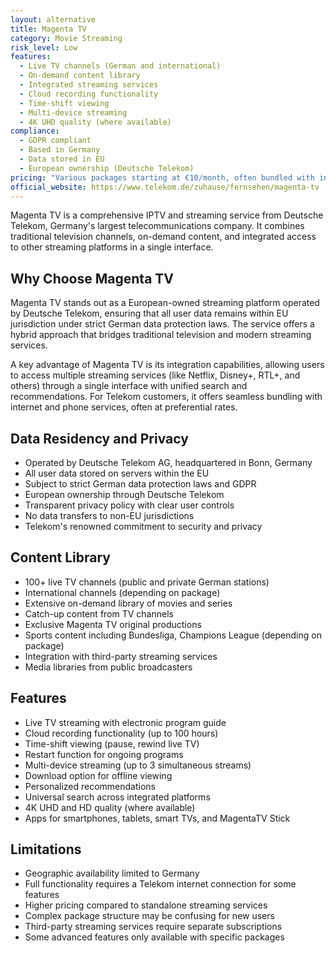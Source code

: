 ```yaml
---
layout: alternative
title: Magenta TV
category: Movie Streaming
risk_level: Low
features:
  - Live TV channels (German and international)
  - On-demand content library
  - Integrated streaming services
  - Cloud recording functionality
  - Time-shift viewing
  - Multi-device streaming
  - 4K UHD quality (where available)
compliance:
  - GDPR compliant
  - Based in Germany
  - Data stored in EU
  - European ownership (Deutsche Telekom)
pricing: "Various packages starting at €10/month, often bundled with internet services"
official_website: https://www.telekom.de/zuhause/fernsehen/magenta-tv
---
```


Magenta TV is a comprehensive IPTV and streaming service from Deutsche Telekom, Germany's largest telecommunications company. It combines traditional television channels, on-demand content, and integrated access to other streaming platforms in a single interface.

## Why Choose Magenta TV

Magenta TV stands out as a European-owned streaming platform operated by Deutsche Telekom, ensuring that all user data remains within EU jurisdiction under strict German data protection laws. The service offers a hybrid approach that bridges traditional television and modern streaming services.

A key advantage of Magenta TV is its integration capabilities, allowing users to access multiple streaming services (like Netflix, Disney+, RTL+, and others) through a single interface with unified search and recommendations. For Telekom customers, it offers seamless bundling with internet and phone services, often at preferential rates.

## Data Residency and Privacy

- Operated by Deutsche Telekom AG, headquartered in Bonn, Germany
- All user data stored on servers within the EU
- Subject to strict German data protection laws and GDPR
- European ownership through Deutsche Telekom
- Transparent privacy policy with clear user controls
- No data transfers to non-EU jurisdictions
- Telekom's renowned commitment to security and privacy

## Content Library

- 100+ live TV channels (public and private German stations)
- International channels (depending on package)
- Extensive on-demand library of movies and series
- Catch-up content from TV channels
- Exclusive Magenta TV original productions
- Sports content including Bundesliga, Champions League (depending on package)
- Integration with third-party streaming services
- Media libraries from public broadcasters

## Features

- Live TV streaming with electronic program guide
- Cloud recording functionality (up to 100 hours)
- Time-shift viewing (pause, rewind live TV)
- Restart function for ongoing programs
- Multi-device streaming (up to 3 simultaneous streams)
- Download option for offline viewing
- Personalized recommendations
- Universal search across integrated platforms
- 4K UHD and HD quality (where available)
- Apps for smartphones, tablets, smart TVs, and MagentaTV Stick

## Limitations

- Geographic availability limited to Germany
- Full functionality requires a Telekom internet connection for some features
- Higher pricing compared to standalone streaming services
- Complex package structure may be confusing for new users
- Third-party streaming services require separate subscriptions
- Some advanced features only available with specific packages